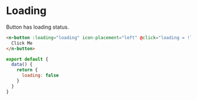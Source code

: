 # Loading

Button has loading status.

```html
<n-button :loading="loading" icon-placement="left" @click="loading = !loading">
  Click Me
</n-button>
```

```js
export default {
  data() {
    return {
      loading: false
    }
  }
}
```
